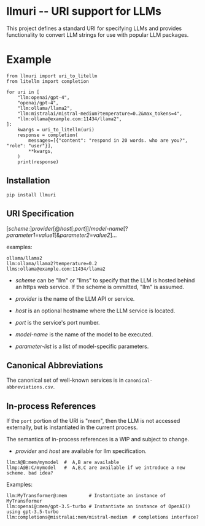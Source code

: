 # llmuri -- URI support for LLMs

This project defines a standard URI for specifying LLMs and provides functionality to
convert LLM strings for use with popular LLM packages.

# Example

```
from llmuri import uri_to_litellm
from litellm import completion

for uri in [
    "llm:openai/gpt-4",
    "openai/gpt-4",
    "llm:ollama/llama2",
    "llm:mistralai/mistral-medium?temperature=0.2&max_tokens=4",
    "llm:ollama@example.com:11434/llama2",
]:
    kwargs = uri_to_litellm(uri)
    response = completion(
        messages=[{"content": "respond in 20 words. who are you?", "role": "user"}],
        **kwargs,
    )
    print(response)
```

## Installation

```
pip install llmuri
```

## URI Specification

[*scheme*:]*provider*[@*host*[:*port*]]/*model-name*[?*parameter1*=*value1*[&*parameter2*=*value2*]...

examples:

```
ollama/llama2
llm:ollama/llama2?temperature=0.2
llms:ollama@example.com:11434/llama2
```

- *scheme* can be "llm" or "llms" to specify that the LLM is hosted behind
  an https web service.  If the scheme is ommitted, "llm" is assumed.

- *provider* is the name of the LLM API or service.

- *host* is an optional hostname where the LLM service is located.

- *port* is the service's port number.

- *model-name* is the name of the model to be executed.

- *parameter-list* is a list of model-specific parameters.

## Canonical Abbreviations

The canonical set of well-known services is in `canonical-abbreviations.csv`.

## In-process References

If the `port` portion of the URI is "mem", then the LLM is not accessed
externally, but is instantiated in the current process.

The semantics of in-process references is a WIP and subject to change.

- *provider* and *host* are available for llm specification.

```
llm:A@B:mem/mymodel  #  A,B are available
llmp:A@B:C/mymodel   #  A,B,C are available if we introduce a new scheme. bad idea?
```

Examples:

```
llm:MyTransformer@:mem        # Instantiate an instance of MyTransformer
llm:openai@:mem/gpt-3.5-turbo # Instantiate an instance of OpenAI() using gpt-3.5-turbo
llm:completions@mistralai:mem/mistral-medium  # completions interface?
```

